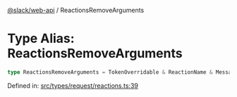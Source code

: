 [@slack/web-api](../index.md) / ReactionsRemoveArguments

# Type Alias: ReactionsRemoveArguments

```ts
type ReactionsRemoveArguments = TokenOverridable & ReactionName & MessageArgument | FileArgument | FileCommentArgument;
```

Defined in: [src/types/request/reactions.ts:39](https://github.com/slackapi/node-slack-sdk/blob/main/packages/web-api/src/types/request/reactions.ts#L39)
